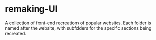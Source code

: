 # remaking-UI
A collection of front-end recreations of popular websites. Each folder is named after the website, with subfolders for the specific sections being recreated.
